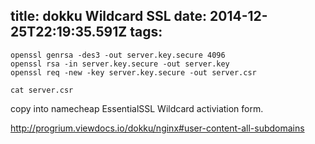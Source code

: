 title: dokku Wildcard SSL
date: 2014-12-25T22:19:35.591Z
tags:
---
```
openssl genrsa -des3 -out server.key.secure 4096
openssl rsa -in server.key.secure -out server.key
openssl req -new -key server.key.secure -out server.csr
```

```
cat server.csr
```

copy into namecheap EssentialSSL Wildcard activiation form.

http://progrium.viewdocs.io/dokku/nginx#user-content-all-subdomains
